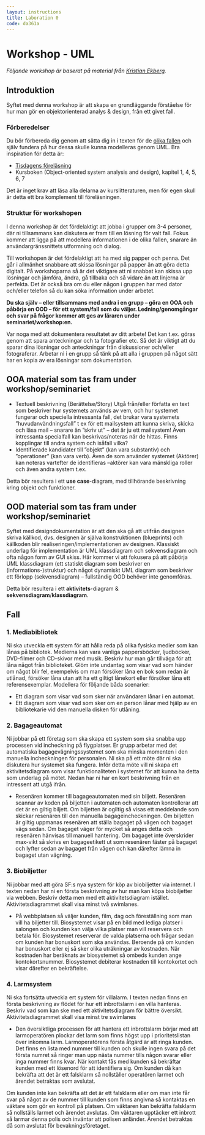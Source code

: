 ```yaml
---
layout: instructions
title: Laboration 0
code: da361a
---
```


# Workshop - UML

*Följande workshop är baserat på material från [Kristian Ekberg](http://www.nav.mah.se/person/id/CTKREK).*

## Introduktion

Syftet med denna workshop är att skapa en grundläggande förståelse för hur man gör en objektorienterad analys &amp; design, från ett givet fall.

### Förberedelser

Du bör förbereda dig genom att sätta dig in i texten för de [olika fallen](#fall) och själv fundera på hur dessa skulle kunna modelleras genom UML. Bra inspiration för detta är:

- [Tisdagens föreläsning](/courses/da361a/lectures/F01.html)
- Kursboken (Object-oriented system analysis and design), kapitel 1, 4, 5, 6, 7

Det är inget krav att läsa alla delarna av kurslitteraturen, men för egen skull är detta ett bra komplement till föreläsningen.

### Struktur för workshopen

I denna workshop är det fördelaktigt att jobba i grupper om 3-4 personer, där ni tillsammans kan diskutera er fram till en lösning för valt fall. Fokus kommer att ligga på att modellera informationen i de olika fallen, snarare än användargränssnittets utformning och dialog.

Till workshopen är det fördelaktigt att ha med sig papper och penna. Det går i allmänhet snabbare att skissa lösningar på papper än att göra detta digitalt. På workshoparna så är det viktigare att ni snabbat kan skissa upp lösningar och jämföra, ändra, gå tillbaka och så vidare än att linjerna är perfekta. Det är också bra om du eller någon i gruppen har med dator och/eller telefon så du kan söka information under arbetet.

**Du ska själv – eller tillsammans med andra i en grupp – göra en OOA och påbörja en OOD – för ett system/fall som du väljer. Ledning/genomgångar och svar på frågor kommer att ges av läraren under seminariet/workshop:en.**

Var noga med att dokumentera resultatet av ditt arbete! Det kan t.ex. göras genom att spara anteckningar och ta fotografier etc. Så det är viktigt att du sparar dina lösningar och anteckningar från diskussioner och/eller fotograferar. Arbetar ni i en grupp så tänk på att alla i gruppen på något sätt har en kopia av era lösningar som dokumentation.

## OOA material som tas fram under workshop/seminariet

- Textuell beskrivning (Berättelse/Story) Utgå från/eller författa en text som beskriver hur systemets används av vem, och hur systemet fungerar och speciella intressanta fall, det brukar vara systemets ”huvudanvändningsfall” t ex för ett mailsystem att kunna skriva, skicka och läsa mail – snarare än ”skriv ut” – det är ju ett mailsystem! Även intressanta specialfall kan beskrivas/noteras när de hittas. Finns kopplingar till andra system och isåfall vilka?
- Identifierade kandidater till ”objekt” (kan vara substantiv) och ”operationer” (kan vara verb). Även de som använder systemet (Aktörer) kan noteras vartefter de identifieras –aktörer kan vara mänskliga roller och även andra system t.ex.

Detta bör resultera i ett **use case**-diagram, med tillhörande beskrivning kring objekt och funktioner.


## OOD material som tas fram under workshop/seminariet

Syftet med designdokumentation är att den ska gå att utifrån designen skriva källkod, dvs. designen är själva konstruktionen (blueprints) och källkoden blir realiseringen/implementationen av designen. Klassiskt underlag för implementation är UML klassdiagram och sekvensdiagram och ofta någon form av GUI skiss. Här kommer vi att fokusera på att påbörja UML klassdiagram (ett statiskt diagram som beskriver en (informations-)struktur) och något dynamiskt UML diagram som beskriver ett förlopp (sekvensdiagram) – fullständig OOD behöver inte genomföras.

Detta bör resultera i ett **aktivitets**-diagram &amp; **sekvensdiagram**/**klassdiagram**.

## Fall

### 1. Mediabibliotek

Ni ska utveckla ett system för att hålla reda på olika fysiska medier som kan lånas på bibliotek. Medierna kan vara vanliga pappersböcker, ljudböcker, DVD-filmer och CD-skivor med musik. Beskriv hur man går tillväga för att låna något från biblioteket. Glöm inte undantag som visar vad som händer om något blir fel, exempelvis om man försöker låna en bok som redan är utlånad, försöker låna utan att ha ett giltigt lånekort eller försöker låna ett referensexemplar. Modellera för följande båda scenarier:

- Ett diagram som visar vad som sker när användaren lånar i en automat.
- Ett diagram som visar vad som sker om en person lånar med hjälp av en bibliotekarie vid den manuella disken för utlåning.

### 2. Bagageautomat

Ni jobbar på ett företag som ska skapa ett system som ska snabba upp processen vid incheckning på flygplatser. Er grupp arbetar med det automatiska bagagevägningssystemet som ska minska momenten i den manuella incheckningen för personalen. Ni ska på ett möte där ni ska diskutera hur systemet ska fungera. Inför detta möte vill ni skapa ett aktivitetsdiagram som visar funktionaliteten i systemet för att kunna ha detta som underlag på mötet. Nedan har ni har en kort beskrivning från en intressent att utgå ifrån.

- Resenären kommer till bagageautomaten med sin biljett. Resenären scannar av koden på biljetten i automaten och automaten kontrollerar att det är en giltig biljett. Om biljetten är ogiltig så visas ett meddelande som skickar resenären till den manuella bagageincheckningen. Om biljetten är giltig uppmanas resenären att ställa bagaget på vågen och bagaget vägs sedan. Om bagaget väger för mycket så anges detta och resenären hänvisas till manuell hantering. Om bagaget inte överskrider max-vikt så skrivs en bagageetikett ut som resenären fäster på
bagaget och lyfter sedan av bagaget från vågen och kan därefter lämna in bagaget utan vägning.

### 3. Biobiljetter

Ni jobbar med att göra SF:s nya system för köp av biobiljetter via internet. I texten nedan har ni en första beskrivning av hur man kan köpa biobiljetter via webben. Beskriv detta men med ett aktivitetsdiagram istället. Aktivitetsdiagrammet skall visa minst två swimlanes.

- På webbplatsen så väljer kunden, film, dag och föreställning som man vill ha biljetter till. Biosystemet visar på en bild med lediga platser i salongen och kunden kan välja vilka platser man vill reservera och betala för. Biosystemet reserverar de valda platserna och frågar sedan om kunden har bonuskort som ska användas. Beroende på om kunden har bonuskort eller ej så sker olika uträkningar av kostnaden. När kostnaden har beräknats av biosystemet så ombeds kunden ange kontokortsnummer. Biosystemet debiterar kostnaden till kontokortet och visar därefter en bekräftelse.

### 4. Larmsystem

Ni ska fortsätta utveckla ert system för villalarm. I texten nedan finns en första beskrivning av flödet för hur ett inbrottslarm i en villa hanteras. Beskriv vad som kan ske med ett aktivitetsdiagram för bättre översikt. Aktivitetsdiagrammet skall visa minst tre swimlanes

- Den översiktliga processen för att hantera ett inbrottslarm börjar med att larmoperatören plockar det larm som finns högst upp i prioritetslistan över inkomna larm. Larmoperatörens första åtgärd är att ringa kunden. Det finns en lista med nummer till kunden och skulle ingen svara på det första numret så ringer man upp nästa nummer tills någon svarar eller inga nummer finns kvar. När kontakt fås med kunden så bekräftar kunden med ett lösenord för att identifiera sig. Om kunden då kan bekräfta att det är ett falsklarm så nollställer operatören larmet och ärendet betraktas som avslutat.

Om kunden inte kan bekräfta att det är ett falsklarm eller om man inte får svar på något av de nummer till kunden som finns angivna så kontaktas en väktare som gör en kontroll på platsen. Om väktaren kan bekräfta falsklarm så nollställs larmet och ärendet avslutas. Om väktaren upptäcker ett inbrott så larmar denna polis och inväntar att polisen anländer. Ärendet betraktas då som avslutat för bevakningsföretaget.

